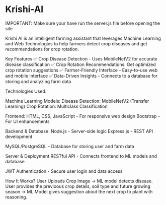 # Krishi-AI

IMPORTANT: Make sure your have run the server.js file before opening the site

Krishi AI is an intelligent farming assistant that leverages Machine Learning and Web Technologies to help farmers detect crop diseases and get recommendations for crop rotation.

Key Features
✅ Crop Disease Detection - Uses MobileNetV2 for accurate disease classification
✅ Crop Rotation Recommendations: Get optimized crop rotation suggestions
✅ Farmer-Friendly Interface - Easy-to-use web and mobile interface
✅ Data-Driven Insights - Connects to a database for storing and analyzing farm data

Technologies Used:

Machine Learning Models:
Disease Detection: MobileNetV2 (Transfer Learning)
Crop Rotation: Multiclass Classification

Frontend:
HTML, CSS, JavaScript - For responsive web design
Bootstrap - For UI enhancements

Backend & Database:
Node.js - Server-side logic
Express.js - REST API development

MySQL/PostgreSQL - Database for storing user and farm data

Server & Deployment
RESTful API - Connects frontend to ML models and database

JWT Authentication - Secure user login and data access

How It Works?
User Uploads Crop Image → ML model detects disease.
User provides the previoous crop details, soil type and future growing season → ML Model gives suggestion about the next crop to plant with reasoning.
